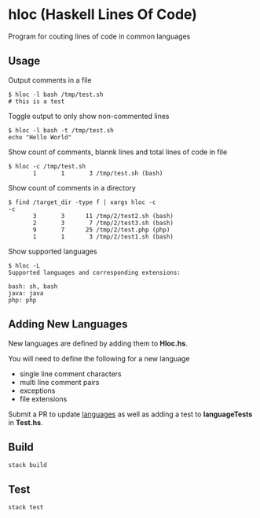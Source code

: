 # hloc (Haskell Lines Of Code)

Program for couting lines of code in common languages

## Usage

Output comments in a file

```
$ hloc -l bash /tmp/test.sh
# this is a test
```

Toggle output to only show non-commented lines

```
$ hloc -l bash -t /tmp/test.sh
echo "Hello World"
```

Show count of comments, blannk lines and total lines of code in file

```
$ hloc -c /tmp/test.sh
       1       1       3 /tmp/test.sh (bash)
```

Show count of comments in a directory

```
$ find /target_dir -type f | xargs hloc -c
-c
       3       3      11 /tmp/2/test2.sh (bash)
       2       3       7 /tmp/2/test3.sh (bash)
       9       7      25 /tmp/2/test.php (php)
       1       1       3 /tmp/2/test1.sh (bash)
```

Show supported languages

```
$ hloc -L
Supported languages and corresponding extensions:

bash: sh, bash
java: java
php: php
```

## Adding New Languages

New languages are defined by adding them to **Hloc.hs**.

You will need to define the following for a new language

* single line comment characters
* multi line comment pairs
* exceptions
* file extensions

Submit a PR to update [languages](https://github.com/weavenet/hloc/blob/8338a1a0b84403e0f9fe1f666fbe87411bb1a35b/Hloc.hs#L39-L50) as well as adding a test to **languageTests** in **Test.hs**.

## Build

```
stack build
```

## Test

```
stack test
```
